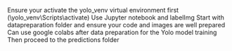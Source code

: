 Ensure your activate the yolo_venv virtual environment first (\yolo_venv\Scripts\activate)
Use Jupyter notebook and labelImg
Start with datapreparation folder and ensure your code and images are well prepared
Can use google colabs after data preparation for the Yolo model training 
Then proceed to the predictions folder
